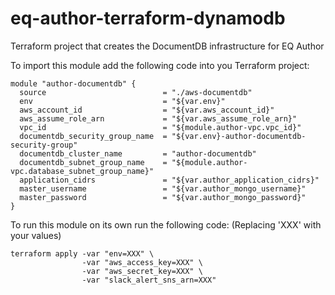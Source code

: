 # eq-author-terraform-dynamodb

Terraform project that creates the DocumentDB infrastructure for EQ Author

To import this module add the following code into you Terraform project:

```
module "author-documentdb" {
  source                          = "./aws-documentdb"
  env                             = "${var.env}"
  aws_account_id                  = "${var.aws_account_id}"
  aws_assume_role_arn             = "${var.aws_assume_role_arn}"
  vpc_id                          = "${module.author-vpc.vpc_id}"
  documentdb_security_group_name  = "${var.env}-author-documentdb-security-group"
  documentdb_cluster_name         = "author-documentdb"
  documentdb_subnet_group_name    = "${module.author-vpc.database_subnet_group_name}"
  application_cidrs               = "${var.author_application_cidrs}"
  master_username                 = "${var.author_mongo_username}"
  master_password                 = "${var.author_mongo_password}"
}
```

To run this module on its own run the following code: (Replacing 'XXX' with your values)

```
terraform apply -var "env=XXX" \
                -var "aws_access_key=XXX" \
                -var "aws_secret_key=XXX" \
                -var "slack_alert_sns_arn=XXX"
```